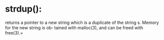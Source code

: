 # strdup(): 
returns a pointer to a new string which is
a  duplicate  of the string s.  Memory for the new string is ob‐
tained with malloc(3), and can be freed with free(3).=